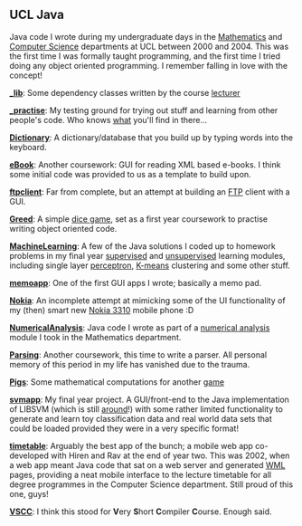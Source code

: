 ## UCL Java

Java code I wrote during my undergraduate days in the [Mathematics](http://www.ucl.ac.uk/maths) and [Computer Science](http://www.cs.ucl.ac.uk/) departments at UCL between 2000 and 2004. This was the first time I was formally taught programming, and the first time I tried doing any object oriented programming. I remember falling in love with the concept!

[__\_lib__](\_lib/): Some dependency classes written by the course <a href="http://www0.cs.ucl.ac.uk/staff/G.Roberts/" target="_blank">lecturer</a>

[__\_practise__](\_practise/): My testing ground for trying out stuff and learning from other people's code. Who knows [what](\_practise/BackDoorServer.java) you'll find in there...

[__Dictionary__](Dictionary/): A dictionary/database that you build up by typing words into the keyboard.

[__eBook__](eBook/): Another coursework: GUI for reading XML based e-books. I think some initial code was provided to us as a template to build upon.

[__ftpclient__](ftpclient/): Far from complete, but an attempt at building an [FTP](https://en.wikipedia.org/wiki/File_Transfer_Protocol) client with a GUI.

[__Greed__](Greed/): A simple <a href="https://en.wikipedia.org/wiki/Farkle" target="_blank">dice game</a>, set as a first year coursework to practise writing object oriented code.

[__MachineLearning__](MachineLearning/): A few of the Java solutions I coded up to homework problems in my final year [supervised](https://en.wikipedia.org/wiki/Supervised_learning) and [unsupervised](https://en.wikipedia.org/wiki/Unsupervised_learning) learning modules, including single layer [perceptron](https://en.wikipedia.org/wiki/Perceptron), [K-means](https://en.wikipedia.org/wiki/K-means_clustering) clustering and some other stuff.

[__memoapp__](memoapp/): One of the first GUI apps I wrote; basically a memo pad.

[__Nokia__](Nokia/): An incomplete attempt at mimicking some of the UI functionality of my (then) smart new <a href="http://bit.ly/1GL6m9W" target="_blank">Nokia 3310</a> mobile phone :D

[__NumericalAnalysis__](NumericalAnalysis/): Java code I wrote as part of a [numerical analysis](https://en.wikipedia.org/wiki/Numerical_analysis) module I took in the Mathematics department.

[__Parsing__](Parsing/): Another coursework, this time to write a parser. All personal memory of this period in my life has vanished due to the trauma.

[__Pigs__](Pigs/): Some mathematical computations for another [game](https://en.wikipedia.org/wiki/Pig_(dice_game))

[__svmapp__](svmapp/): My final year project. A GUI/front-end to the Java implementation of LIBSVM (which is still <a href="https://www.csie.ntu.edu.tw/~cjlin/libsvm/" target="_blank">around</a>!) with some rather limited functionality to generate and learn toy classification data and real world data sets that could be loaded provided they were in a very specific format!

[__timetable__](timetable/): Arguably the best app of the bunch; a mobile web app co-developed with Hiren and Rav at the end of year two. This was 2002, when a web app meant Java code that sat on a web server and generated <a href="https://en.wikipedia.org/wiki/Wireless_Application_Protocol" target="_blank">WML</a> pages, providing a neat mobile interface to the lecture timetable for all degree programmes in the Computer Science department. Still proud of this one, guys!

[__VSCC__](VSCC/): I think this stood for **V**ery **S**hort **C**ompiler **C**ourse. Enough said.


